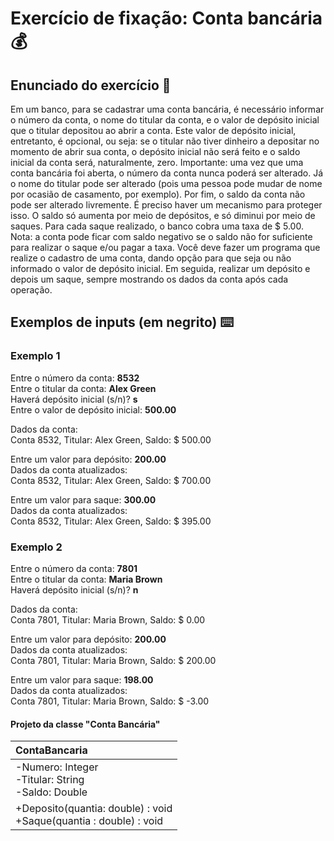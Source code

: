 # Exercício de fixação: Conta bancária :moneybag:

## Enunciado do exercício :book:

Em um banco, para se cadastrar uma conta bancária, é necessário informar o número da conta, o nome do
titular da conta, e o valor de depósito inicial que o titular depositou ao abrir a conta. Este valor de depósito
inicial, entretanto, é opcional, ou seja: se o titular não tiver dinheiro a depositar no momento de abrir sua
conta, o depósito inicial não será feito e o saldo inicial da conta será, naturalmente, zero.
Importante: uma vez que uma conta bancária foi aberta, o número da conta nunca poderá ser alterado. Já
o nome do titular pode ser alterado (pois uma pessoa pode mudar de nome por ocasião de casamento, por
exemplo).
Por fim, o saldo da conta não pode ser alterado livremente. É preciso haver um mecanismo para proteger
isso. O saldo só aumenta por meio de depósitos, e só diminui por meio de saques. Para cada saque
realizado, o banco cobra uma taxa de $ 5.00. Nota: a conta pode ficar com saldo negativo se o saldo não for
suficiente para realizar o saque e/ou pagar a taxa.
Você deve fazer um programa que realize o cadastro de uma conta, dando opção para que seja ou não
informado o valor de depósito inicial. Em seguida, realizar um depósito e depois um saque, sempre
mostrando os dados da conta após cada operação.

## Exemplos de inputs (em negrito) :keyboard:

### Exemplo 1

Entre o número da conta: **8532**<br>
Entre o titular da conta: **Alex Green**<br>
Haverá depósito inicial (s/n)? **s**<br>
Entre o valor de depósito inicial: **500.00**<br>

Dados da conta:<br>
Conta 8532, Titular: Alex Green, Saldo: $ 500.00<br>

Entre um valor para depósito: **200.00**<br>
Dados da conta atualizados:<br>
Conta 8532, Titular: Alex Green, Saldo: $ 700.00<br>

Entre um valor para saque: **300.00**<br>
Dados da conta atualizados:<br>
Conta 8532, Titular: Alex Green, Saldo: $ 395.00<br>

### Exemplo 2

Entre o número da conta: **7801**<br>
Entre o titular da conta: **Maria Brown**<br>
Haverá depósito inicial (s/n)? **n**<br>

Dados da conta:<br>
Conta 7801, Titular: Maria Brown, Saldo: $ 0.00<br>

Entre um valor para depósito: **200.00**<br>
Dados da conta atualizados:<br>
Conta 7801, Titular: Maria Brown, Saldo: $ 200.00<br>

Entre um valor para saque: **198.00**<br>
Dados da conta atualizados:<br>
Conta 7801, Titular: Maria Brown, Saldo: $ -3.00<br>

#### Projeto da classe "Conta Bancária"

| **ContaBancaria**                                            |
| :----------------------------------------------------------- |
| -Numero: Integer<br />-Titular: String<br />-Saldo: Double   |
| +Deposito(quantia: double) : void<br />+Saque(quantia : double) : void |











